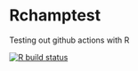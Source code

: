 # Rchamptest
Testing out github actions with R

  <!-- badges: start -->
  [![R build status](https://github.com/mowgl-i/Rchamptest/workflows/R-CMD-check/badge.svg)](https://github.com/mowgl-i/Rchamptest/actions)
  <!-- badges: end -->
